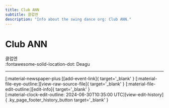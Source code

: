 ```yaml
---
title: Club ANN
subtitle: 클럽엔
description: "Info about the swing dance org: Club ANN."
---
```


# Club ANN

클럽엔  
:fontawesome-solid-location-dot: Deagu  


---

<div class="ky_page_footer" markdown>
<div class="ky_page_footer_trailing" markdown="span">
[:material-newspaper-plus:][add-event-link]{ target='_blank' }
[:material-file-eye-outline:][view-raw-source-file]{ target='_blank' }
[:material-file-edit-outline:][edit-info]{ target='_blank' }
</div>
<div class="ky_page_footer_leading" markdown="span">
[:material-clock-edit-outline: 2024-06-30T10:35:00 UTC][view-edit-history]{ .ky_page_footer_history_button target='_blank' }
</div>
</div>

[add-event-link]: https://github.com/swingdance/events/issues/new?assignees=&labels=add+event&projects=&template=02-add_entity.yml&title=%5Bko_KR%5D%20%3CName%3E&region=ko_KR&province=Deagu&city=Deagu&org_id=club-ann "Add Event"
[view-raw-source-file]: https://github.com/swingdance/orgs/blob/main/ko_KR/club-ann.json "View Raw Source File"
[edit-info]: https://github.com/swingdance/orgs/issues/new?assignees=&labels=update+org&projects=&template=03-update_entity.yml&title=%5Bko_KR%5D%20Club%20ANN&region=ko_KR&id=club-ann&name=Club%20ANN "Edit Info"

[view-edit-history]: https://github.com/swingdance/orgs/commits/main/ko_KR/club-ann.json "View Edit History"
